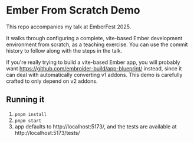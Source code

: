 # Ember From Scratch Demo

This repo accompanies my talk at EmberFest 2025.

It walks through configuring a complete, vite-based Ember development environment from scratch, as a teaching exercise. You can use the commit history to follow along with the steps in the talk.

If you're really trying to build a vite-based Ember app, you will probably want https://github.com/embroider-build/app-blueprint/ instead, since it can deal with automatically converting v1 addons. This demo is carefully crafted to only depend on v2 addons.

## Running it

1. `pnpm install`
2. `pnpm start`
3. app defaults to http://localhost:5173/, and the tests are available at http://localhost:5173/tests/
